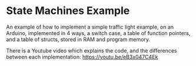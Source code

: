 # State Machines Example
An example of how to implement a simple traffic light example, on an Arduino, implemented in 4 ways, a switch case, a table of function pointers, and a table of structs, stored in RAM and program memory.

There is a Youtube video which explains the code, and the differences between each implementation: https://youtu.be/eB3x047C4Ek